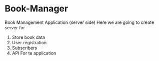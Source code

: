 # Book-Manager

Book Management Application (server side)
Here we are going to create server for

1. Store book data
2. User registration
3. Subscribers
4. API For te application
